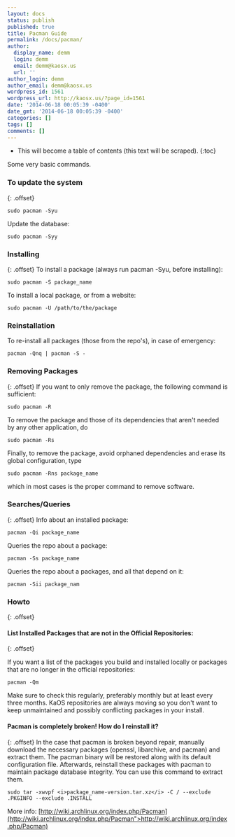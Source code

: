 ```yaml
---
layout: docs
status: publish
published: true
title: Pacman Guide
permalink: /docs/pacman/
author:
  display_name: demm
  login: demm
  email: demm@kaosx.us
  url: ''
author_login: demm
author_email: demm@kaosx.us
wordpress_id: 1561
wordpress_url: http://kaosx.us/?page_id=1561
date: '2014-06-18 00:05:39 -0400'
date_gmt: '2014-06-18 00:05:39 -0400'
categories: []
tags: []
comments: []
---
```

* This will become a table of contents (this text will be scraped).
{:toc}

Some very basic commands.

### To update the system
{: .offset}
```
sudo pacman -Syu
```
Update the database:

```
sudo pacman -Syy
```

### Installing
{: .offset}
To install a package (always run pacman -Syu, before installing):

```
sudo pacman -S package_name
```
To install a local package, or from a website:

```
sudo pacman -U /path/to/the/package
```

### Reinstallation

To re-install all packages (those from the repo's), in case of emergency:

```
pacman -Qnq | pacman -S - 
```

### Removing Packages
{: .offset}
If you want to only remove the package, the following command is sufficient:
```
sudo pacman -R
```
To remove the package and those of its dependencies that aren't needed by any other application, do

```
sudo pacman -Rs
```
Finally, to remove the package, avoid orphaned dependencies and erase its global configuration, type

```
sudo pacman -Rns package_name
```

which in most cases is the proper command to remove software.

### Searches/Queries
{: .offset}
Info about an installed package:

```
pacman -Qi package_name
```
Queries the repo about a package:

```
pacman -Ss package_name
```
Queries the repo about a packages, and all that depend on it:

```
pacman -Sii package_nam
```

### Howto
{: .offset}

#### List Installed Packages that are not in the Official Repositories:
{: .offset}

If you want a list of the packages you build and installed locally or packages that are no longer in the official repositories:

```
pacman -Qm
```
Make sure to check this regularly, preferably monthly but at least every three months.  KaOS repositories are always moving so you don't want to keep unmaintained and possibly conflicting packages in your install.

#### Pacman is completely broken! How do I reinstall it?
{: .offset}
In the case that pacman is broken beyond repair, manually download the necessary packages (openssl, libarchive, and pacman) and extract them. The pacman binary will be restored along with its default configuration file. Afterwards, reinstall these packages with pacman to maintain package database integrity. You can use this command to extract them.

```
sudo tar -xwvpf <i>package_name-version.tar.xz</i> -C / --exclude .PKGINFO --exclude .INSTALL
```

More info: [http://wiki.archlinux.org/index.php/Pacman](http://wiki.archlinux.org/index.php/Pacman">http://wiki.archlinux.org/index.php/Pacman)
